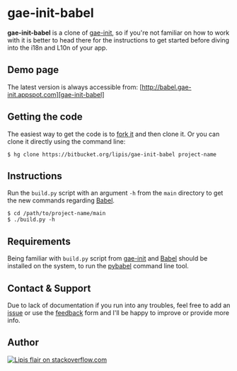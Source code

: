 gae-init-babel
==============
**gae-init-babel** is a clone of [gae-init][], so if you're not familiar on how
to work with it is better to head there for the instructions to get started
before diving into the i18n and L10n of your app.


Demo page
---------
The latest version is always accessible from:
[http://babel.gae-init.appspot.com][gae-init-babel]


Getting the code
----------------
The easiest way to get the code is to [fork it][fork] and then clone it.
Or you can clone it directly using the command line:

    $ hg clone https://bitbucket.org/lipis/gae-init-babel project-name


Instructions
------------
Run the `build.py` script with an argument `-h` from the `main` directory
to get the new commands regarding [Babel][].

    $ cd /path/to/project-name/main
    $ ./build.py -h


Requirements
------------
Being familiar with `build.py` script from [gae-init][] and [Babel][]
should be installed on the system, to run the [pybabel][] command line tool.


Contact & Support
-----------------
Due to lack of documentation if you run into any troubles, feel free to add an
[issue][] or use the [feedback][] form and I'll be happy
to improve or provide more info.


Author
------
[![Lipis flair on stackoverflow.com][lipis-flair]][lipis]


  [gae-init]: https://bitbucket.org/lipis/gae-init
  [gae-init-babel]: http://babel.gae-init.appspot.com
  [fork]: https://bitbucket.org/lipis/gae-init-babel/fork
  [babel]: http://babel.edgewall.org/wiki/Download
  [pybabel]: http://babel.edgewall.org/wiki/Documentation/cmdline.html
  [issue]: https://bitbucket.org/lipis/gae-init-babel/issues
  [feedback]: http://babel.gae-init.appspot.com/feedback/

  [lipis-flair]: http://stackexchange.com/users/flair/5282.png
  [lipis]: http://stackoverflow.com/users/8418/lipis

